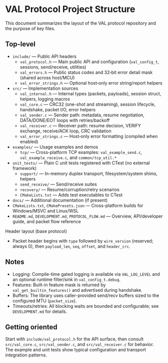 # VAL Protocol Project Structure

This document summarizes the layout of the VAL protocol repository and the purpose of key files.

## Top-level

- `include/` — Public API headers
	- `val_protocol.h` — Main public API and configuration (`val_config_t`, sessions, send/receive, utilities)
	- `val_errors.h` — Public status codes and 32‑bit error detail mask (shared across host/MCU)
	- `val_error_strings.h` — Optional host‑only error string/report helpers
- `src/` — Implementation sources
	- `val_internal.h` — Internal types (packets, payloads), session struct, helpers, logging macros
	- `val_core.c` — CRC32 (one-shot and streaming), session lifecycle, handshake, packet I/O, error helpers
	- `val_sender.c` — Sender path: metadata, resume negotiation, DATA/DONE/EOT loops with retries/backoff
	- `val_receiver.c` — Receiver path: resume decision, VERIFY exchange, receive/ACK loop, CRC validation
	- `val_error_strings.c` — Host‑only error formatting (compiled when enabled)
- `examples/` — Usage examples and demos
	- `tcp/` — Cross-platform TCP examples: `val_example_send.c`, `val_example_receive.c`, and `common/tcp_util.*`
- `unit_tests/` — Plain C unit tests registered with CTest (no external framework)
	- `support/` — In-memory duplex transport, filesystem/system shims, helpers
	- `send_receive/` — Send/receive suites
	- `recovery/` — Resume/corruption/retry scenarios
	- `CMakeLists.txt` — Adds test executables to CTest
- `docs/` — Additional documentation (if present)
- `CMakeLists.txt`, `CMakePresets.json` — Cross-platform builds for Windows/MSVC and Linux/WSL
- `README.md`, `DEVELOPMENT.md`, `PROTOCOL_FLOW.md` — Overview, API/developer guide, and packet flow reference

Header layout (base protocol)
- Packet header begins with `type` followed by `wire_version` (reserved; always 0), then `payload_len`, `seq`, `offset`, and `header_crc`.

## Notes

- Logging: Compile-time gated logging is available via `VAL_LOG_LEVEL` and an optional runtime filter/sink in `val_config_t.debug`.
- Features: Built-in feature mask is returned by `val_get_builtin_features()` and advertised during handshake.
- Buffers: The library uses caller-provided send/recv buffers sized to the configured MTU (`packet_size`).
- Timeouts/retries: All blocking waits are bounded and configurable; see `DEVELOPMENT.md` for details.

## Getting oriented

Start with `include/val_protocol.h` for the API surface, then consult `src/val_core.c`, `src/val_sender.c`, and `src/val_receiver.c` for behavior. The example and unit tests show typical configuration and transport integration patterns.